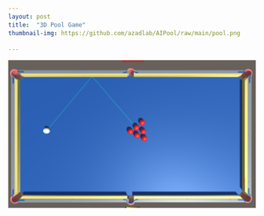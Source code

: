 ```yaml
---
layout: post
title:  "3D Pool Game"
thumbnail-img: https://github.com/azadlab/AIPool/raw/main/pool.png

---
```


[![](https://github.com/azadlab/AIPool/raw/main/pool.png)](https://github.com/azadlab/AIPool)